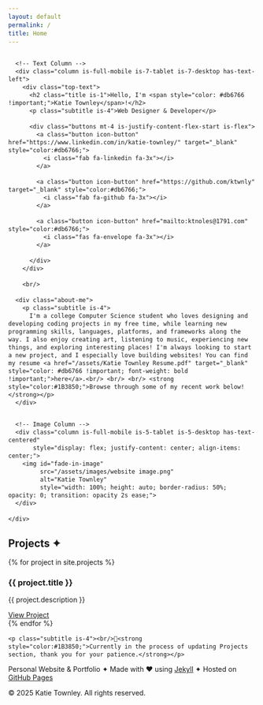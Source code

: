 ```yaml
---
layout: default
permalink: /
title: Home
---
```


<section id="hero" class="section no-x-padding">
  <div class="container wide">
    <div class="columns is-vcentered is-variable is-6 is-multiline padded-content">

      <!-- Text Column -->
      <div class="column is-full-mobile is-7-tablet is-7-desktop has-text-left">
        <div class="top-text">
          <h2 class="title is-1">Hello, I'm <span style="color: #db6766 !important;">Katie Townley</span>!</h2>
          <p class="subtitle is-4">Web Designer & Developer</p>

          <div class="buttons mt-4 is-justify-content-flex-start is-flex">
            <a class="button icon-button" href="https://www.linkedin.com/in/katie-townley/" target="_blank" style="color:#db6766;">
              <i class="fab fa-linkedin fa-3x"></i>
            </a>

            <a class="button icon-button" href="https://github.com/ktwnly" target="_blank" style="color:#db6766;">
              <i class="fab fa-github fa-3x"></i>
            </a>

            <a class="button icon-button" href="mailto:ktnoles@1791.com" style="color:#db6766;">
              <i class="fas fa-envelope fa-3x"></i>
            </a>
          
          </div>
        </div>

        <br/>

      <div class="about-me">
        <p class="subtitle is-4">
          I'm a college Computer Science student who loves designing and developing coding projects in my free time, while learning new programming skills, languages, platforms, and frameworks along the way. I also enjoy creating art, listening to music, experiencing new things, and exploring interesting places! I'm always looking to start a new project, and I especially love building websites! You can find my resume <a href="/assets/Katie Townley Resume.pdf" target="_blank" style="color: #db6766 !important; font-weight: bold !important;">here</a>.<br/> <br/> <br/> <strong style="color:#1B3850;">Browse through some of my recent work below!</strong></p>
      </div>
      
  </div>



      <!-- Image Column -->
      <div class="column is-full-mobile is-5-tablet is-5-desktop has-text-centered" 
           style="display: flex; justify-content: center; align-items: center;">
        <img id="fade-in-image" 
             src="/assets/images/website image.png" 
             alt="Katie Townley"
             style="width: 100%; height: auto; border-radius: 50%; opacity: 0; transition: opacity 2s ease;">
      </div>

    </div>
  </div>
</section>

<script>
  document.addEventListener("DOMContentLoaded", function () {
    const img = document.getElementById("fade-in-image");
    setTimeout(() => {
      img.style.opacity = 1;
    }, 300); // delay before fade-in starts
  });
</script>


<section id="projects" class="section no-x-padding">
  <div class="container wide">
    <div class="padded-content">
    <h2 class="title is-2">Projects &#10022;</h2>
    {% for project in site.projects %}
      <div class="box">
        <h3>{{ project.title }}</h3>
        <p>{{ project.description }}</p>
        <a href="{{ project.external_url }}" target="_blank">View Project</a>
      </div>
    {% endfor %}

    <p class="subtitle is-4"><br/>🚧<strong style="color:#1B3850;">Currently in the process of updating Projects section, thank you for your patience.</strong></p>


      
  </div>
  </div>
</section>



<section id="contact" class="section no-x-padding has-text-centered">
  <div class="container wide padded-content">
    <p>Personal Website & Portfolio &#10022; Made with &hearts; using <a href="https://jekyllrb.com" target="_blank">Jekyll</a> &#10022; Hosted on <a href="https://pages.github.com" target="_blank">GitHub Pages</a></p>
    <p>&copy; 2025 Katie Townley. All rights reserved.</p>
  </div>
</section>


